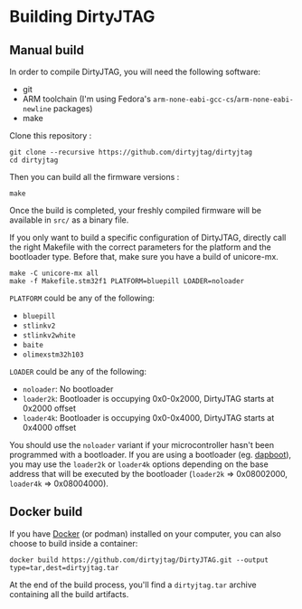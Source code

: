 # Building DirtyJTAG

## Manual build

In order to compile DirtyJTAG, you will need the following software:

 * git
 * ARM toolchain (I'm using Fedora's `arm-none-eabi-gcc-cs`/`arm-none-eabi-newline` packages)
 * make

Clone this repository :

```
git clone --recursive https://github.com/dirtyjtag/dirtyjtag
cd dirtyjtag
```

Then you can build all the firmware versions :

```
make
```

Once the build is completed, your freshly compiled firmware will be available in `src/` as a binary file.

If you only want to build a specific configuration of DirtyJTAG, directly call the right Makefile with the correct parameters for the platform and the bootloader type. Before that, make sure you have a build of unicore-mx.

```
make -C unicore-mx all
make -f Makefile.stm32f1 PLATFORM=bluepill LOADER=noloader
```

`PLATFORM` could be any of the following:

 * `bluepill`
 * `stlinkv2`
 * `stlinkv2white`
 * `baite`
 * `olimexstm32h103`

`LOADER` could be any of the following:

 * `noloader`: No bootloader
 * `loader2k`: Bootloader is occupying 0x0-0x2000, DirtyJTAG starts at 0x2000 offset
 * `loader4k`: Bootloader is occupying 0x0-0x4000, DirtyJTAG starts at 0x4000 offset

You should use the `noloader` variant if your microcontroller hasn't been programmed with a bootloader. If you are using a bootloader (eg. [dapboot](https://github.com/devanlai/dapboot)), you may use the `loader2k` or `loader4k` options depending on the base address that will be executed by the bootloader (`loader2k` => 0x08002000, `loader4k` => 0x08004000).

## Docker build

If you have [Docker](https://www.docker.com/) (or podman) installed on your computer, you can also choose to build inside a container:

```
docker build https://github.com/dirtyjtag/DirtyJTAG.git --output type=tar,dest=dirtyjtag.tar
```

At the end of the build process, you'll find a `dirtyjtag.tar` archive containing all the build artifacts.
